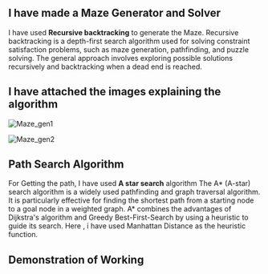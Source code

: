 ## I have made a Maze Generator and Solver

I have used **Recursive backtracking** to generate the Maze.
Recursive backtracking is a depth-first search algorithm used for solving constraint satisfaction problems, such as maze generation, pathfinding, and puzzle solving. The general approach involves exploring possible solutions recursively and backtracking when a dead end is reached.

## I have attached the images explaining the algorithm

![Maze_gen1](https://github.com/Kazuto16K/Maze-Generator-and-Solver-using-Astar/assets/112095521/167a8f9b-d323-41e5-abbb-2cc20156af67)

![Maze_gen2](https://github.com/Kazuto16K/Maze-Generator-and-Solver-using-Astar/assets/112095521/4afa2b36-4410-4f74-9cbf-43c869cb8521)

## Path Search Algorithm
For Getting the path, I have used **A star search** algorithm
The A* (A-star) search algorithm is a widely used pathfinding and graph traversal algorithm. It is particularly effective for finding the shortest path from a starting node to a goal node in a weighted graph. A* combines the advantages of Dijkstra's algorithm and Greedy Best-First-Search by using a heuristic to guide its search.
Here , i have used Manhattan Distance as the heuristic function.

## Demonstration of Working 



